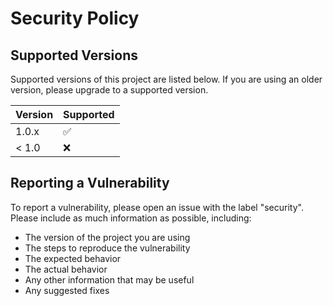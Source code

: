 # Security Policy

## Supported Versions

Supported versions of this project are listed below. If you are using an older version, please upgrade to a supported version.

| Version | Supported          |
| ------- | ------------------ |
| 1.0.x   | :white_check_mark: |
| < 1.0   | :x:                |

## Reporting a Vulnerability

To report a vulnerability, please open an issue with the label "security". Please include as much information as possible, including:

- The version of the project you are using
- The steps to reproduce the vulnerability
- The expected behavior
- The actual behavior
- Any other information that may be useful
- Any suggested fixes


